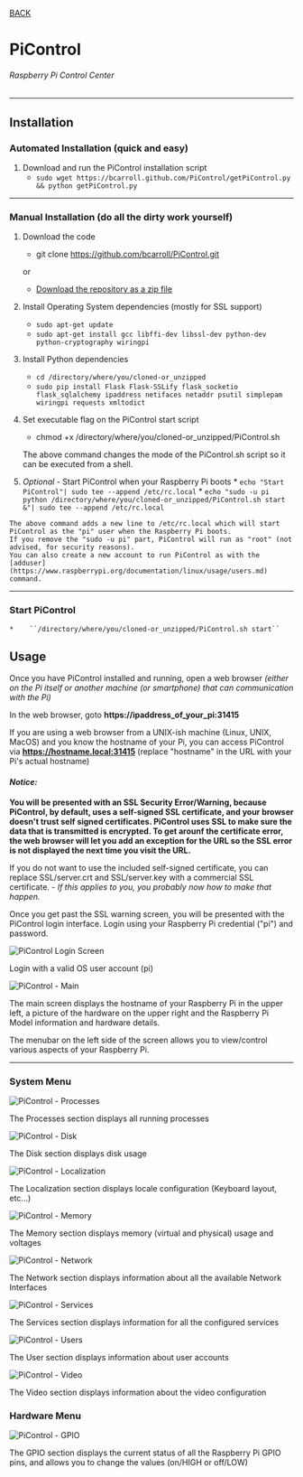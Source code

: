 [BACK](/)
# PiControl
###### Raspberry Pi Control Center

***
## Installation

### Automated Installation (quick and easy)
1. Download and run the PiControl installation script
    *    ``sudo wget https://bcarroll.github.com/PiControl/getPiControl.py && python getPiControl.py``

***
### Manual Installation (do all the dirty work yourself)
1. Download the code
    * git clone https://github.com/bcarroll/PiControl.git

    or

    * [Download the repository as a zip file](https://github.com/bcarroll/PiControl/archive/master.zip)
2. Install Operating System dependencies (mostly for SSL support)
    *    ``sudo apt-get update``
    *    ``sudo apt-get install gcc libffi-dev libssl-dev python-dev python-cryptography wiringpi``
3. Install Python dependencies
    *    ``cd /directory/where/you/cloned-or_unzipped``
    *    ``sudo pip install Flask Flask-SSLify flask_socketio flask_sqlalchemy ipaddress netifaces netaddr psutil simplepam wiringpi requests xmltodict``
4. Set executable flag on the PiControl start script
    *    chmod +x /directory/where/you/cloned-or_unzipped/PiControl.sh

    The above command changes the mode of the PiControl.sh script so it can be executed from a shell.

5.    *Optional* - Start PiControl when your Raspberry Pi boots
    *    ``echo "Start PiControl"| sudo tee --append /etc/rc.local``
    *    ``echo "sudo -u pi python /directory/where/you/cloned-or_unzipped/PiControl.sh start &"| sudo tee --append /etc/rc.local``

    The above command adds a new line to /etc/rc.local which will start PiControl as the "pi" user when the Raspberry Pi boots.
    If you remove the "sudo -u pi" part, PiControl will run as "root" (not advised, for security reasons).
    You can also create a new account to run PiControl as with the [adduser](https://www.raspberrypi.org/documentation/linux/usage/users.md) command.


***

### Start PiControl
    *    ``/directory/where/you/cloned-or_unzipped/PiControl.sh start``


## Usage
Once you have PiControl installed and running, open a web browser *(either on the Pi itself or another machine (or smartphone) that can communication with the Pi)*

In the web browser, goto **https://ipaddress_of_your_pi:31415**

If you are using a web browser from a UNIX-ish machine (Linux, UNIX, MacOS) and you know the hostname of your Pi, you can access PiControl via **https://hostname.local:31415** (replace "hostname" in the URL with your Pi's actual hostname)

#### *Notice:*
**You will be presented with an SSL Security Error/Warning, because PiControl, by default, uses a self-signed SSL certificate, and your browser doesn't trust self signed certificates.  PiControl uses SSL to make sure the data that is transmitted is encrypted.  To get arounf the certificate error, the web browser will let you add an exception for the URL so the SSL error is not displayed the next time you visit the URL.**

If you do not want to use the included self-signed certificate, you can replace SSL/server.crt and SSL/server.key with a commercial SSL certificate. *- If this applies to you, you probably now how to make that happen.*

Once you get past the SSL warning screen, you will be presented with the PiControl login interface.  Login using your Raspberry Pi credential ("pi") and password.

![PiControl Login Screen](https://bcarroll.github.io/PiControl/Login_sm.png "Login with a valid OS user account: pi")

Login with a valid OS user account (pi)

![PiControl - Main](https://bcarroll.github.io/PiControl/Main_sm.png "PiControl Main screen")

The main screen displays the hostname of your Raspberry Pi in the upper left, a picture of the hardware on the upper right and the Raspberry Pi Model information and hardware details.

The menubar on the left side of the screen allows you to view/control various aspects of your  Raspberry Pi.

***

### System Menu
![PiControl - Processes](https://bcarroll.github.io/PiControl/Processes_sm.png "PiControl Processes screen")

The Processes section displays all running processes

![PiControl - Disk](https://bcarroll.github.io/PiControl/Disk_sm.png "PiControl Disk screen")

The Disk section displays disk usage

![PiControl - Localization](https://bcarroll.github.io/PiControl/Localization_sm.png "PiControl Localization screen")

The Localization section displays locale configuration (Keyboard layout, etc...)

![PiControl - Memory](https://bcarroll.github.io/PiControl/Memory_sm.png "PiControl Memory screen")

The Memory section displays memory (virtual and physical) usage and voltages

![PiControl - Network](https://bcarroll.github.io/PiControl/Network_sm.png "PiControl Network screen")

The Network section displays information about all the available Network Interfaces

![PiControl - Services](https://bcarroll.github.io/PiControl/Services_sm.png "PiControl Services screen")

The Services section displays information for all the configured services

![PiControl - Users](https://bcarroll.github.io/PiControl/Users_sm.png "PiControl Users screen")

The User section displays information about user accounts

![PiControl - Video](https://bcarroll.github.io/PiControl/Video_sm.png "PiControl Video screen")

The Video section displays information about the video configuration

### Hardware Menu
![PiControl - GPIO](https://bcarroll.github.io/PiControl/GPIO_sm.png "PiControl GPIO screen")

The GPIO section displays the current status of all the Raspberry Pi GPIO pins, and allows you to change the values (on/HIGH or off/LOW)
